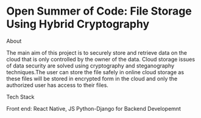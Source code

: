 # Open Summer of Code: File Storage Using Hybrid Cryptography

About

The main aim of this project is to securely store and retrieve data on the cloud that is only controlled by the owner of the data. Cloud storage issues of data security are solved using cryptography and steganography techniques.The user can store the file safely in online cloud storage as these files will be stored in encrypted form in the cloud and only the authorized user has access to their files.

Tech Stack

Front end: React Native, JS
Python-Django for Backend Developemnt
